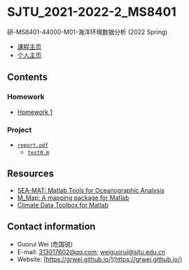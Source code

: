 # SJTU_2021-2022-2_MS8401

研-MS8401-44000-M01-海洋环境数据分析 (2022 Spring)

- [课程主页](https://grwei.github.io/SJTU_2021-2022-2_MS8401/)  
- [个人主页](https://grwei.github.io/)

## Contents

### Homework

- [Homework 1](hw/hw1_危国锐_120034910021.pdf)

### Project

- [`report.pdf`](project/doc/report.pdf)
  - [`test0.m`](project/src/test0.m)

## Resources

- [SEA-MAT: Matlab Tools for Oceanographic Analysis](https://sea-mat.github.io/sea-mat/)
- [M_Map: A mapping package for Matlab](https://www.eoas.ubc.ca/~rich/map.html)
- [Climate Data Toolbox for Matlab](https://github.com/chadagreene/CDT)

## Contact information

- Guorui Wei (危国锐)
- E-mail: 313017602@qq.com; weiguorui@sjtu.edu.cn
- Website: [https://grwei.github.io/](https://grwei.github.io/)
